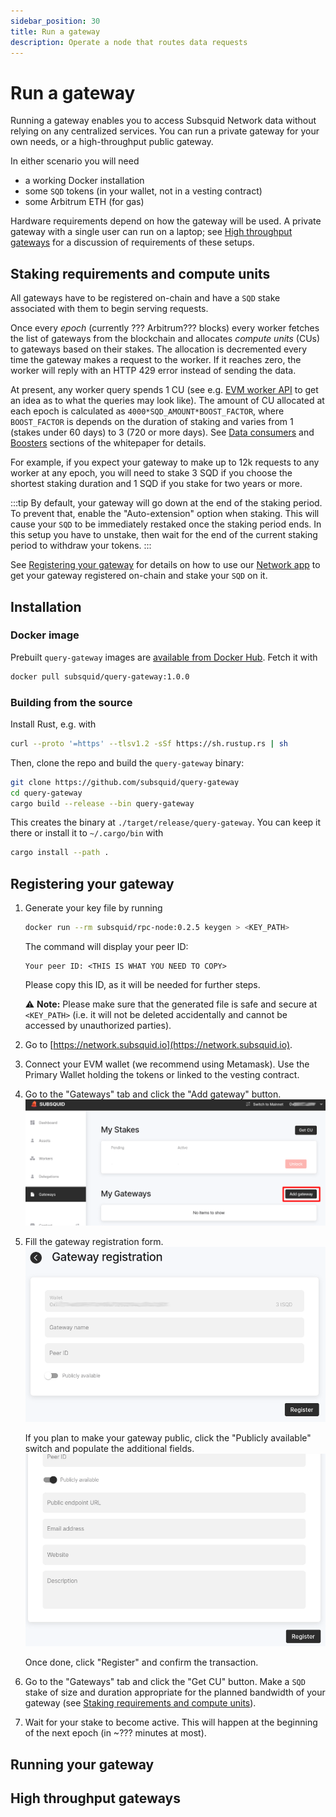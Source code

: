 ```yaml
---
sidebar_position: 30
title: Run a gateway
description: Operate a node that routes data requests
---
```


# Run a gateway

Running a gateway enables you to access Subsquid Network data without relying on any centralized services. You can run a private gateway for your own needs, or a high-throughput public gateway.

In either scenario you will need

* a working Docker installation
* some `SQD` tokens (in your wallet, not in a vesting contract)
* some Arbitrum ETH (for gas)

Hardware requirements depend on how the gateway will be used. A private gateway with a single user can run on a laptop; see [High throughput gateways](#high-throughput-gateways) for a discussion of requirements of these setups.

## Staking requirements and compute units

All gateways have to be registered on-chain and have a `SQD` stake associated with them to begin serving requests.

Once every _epoch_ (currently ??? Arbitrum??? blocks) every worker fetches the list of gateways from the blockchain and allocates _compute units_ (CUs) to gateways based on their stakes. The allocation is decremented every time the gateway makes a request to the worker. If it reaches zero, the worker will reply with an HTTP 429 error instead of sending the data.

At present, any worker query spends 1 CU (see e.g. [EVM worker API](/subsquid-network/reference/evm-api/#worker-api) to get an idea as to what the queries may look like). The amount of CU allocated at each epoch is calculated as `4000*SQD_AMOUNT*BOOST_FACTOR`, where `BOOST_FACTOR` is depends on the duration of staking and varies from 1 (stakes under 60 days) to 3 (720 or more days). See [Data consumers](/subsquid-network/whitepaper/#data-consumers) and [Boosters](/subsquid-network/whitepaper/#boosters) sections of the whitepaper for details.

For example, if you expect your gateway to make up to 12k requests to any worker at any epoch, you will need to stake 3 SQD if you choose the shortest staking duration and 1 SQD if you stake for two years or more.

:::tip
By default, your gateway will go down at the end of the staking period. To prevent that, enable the "Auto-extension" option when staking. This will cause your `SQD` to be immediately restaked once the staking period ends. In this setup you have to unstake, then wait for the end of the current staking period to withdraw your tokens.
:::

See [Registering your gateway](#registering-your-gateway) for details on how to use our [Network app](https://network.subsquid.io) to get your gateway registered on-chain and stake your `SQD` on it.

## Installation

### Docker image

Prebuilt `query-gateway` images are [available from Docker Hub](https://hub.docker.com/r/subsquid/query-gateway). Fetch it with
```bash
docker pull subsquid/query-gateway:1.0.0
```

### Building from the source

Install Rust, e.g. with
```bash
curl --proto '=https' --tlsv1.2 -sSf https://sh.rustup.rs | sh
```
Then, clone the repo and build the `query-gateway` binary:
```bash
git clone https://github.com/subsquid/query-gateway
cd query-gateway
cargo build --release --bin query-gateway 
```
This creates the binary at `./target/release/query-gateway`. You can keep it there or install it to `~/.cargo/bin` with
```bash
cargo install --path .
```

## Registering your gateway

1. Generate your key file by running
   ```bash
   docker run --rm subsquid/rpc-node:0.2.5 keygen > <KEY_PATH>
   ```
   The command will display your peer ID:
   ```
   Your peer ID: <THIS IS WHAT YOU NEED TO COPY>
   ```
   Please copy this ID, as it will be needed for further steps.

   ⚠ **Note:** Please make sure that the generated file is safe and secure at `<KEY_PATH>` (i.e. it will not be deleted accidentally and cannot be accessed by unauthorized parties).

2. Go to [https://network.subsquid.io](https://network.subsquid.io).

3. Connect your EVM wallet (we recommend using Metamask). Use the Primary Wallet holding the tokens or linked to the vesting contract.

4. Go to the "Gateways" tab and click the "Add gateway" button.
   ![Add gateway button](./gateway_registration_button.png)

5. Fill the gateway registration form.
   ![Gateway registration form](./gateway_registration_form.png)

   If you plan to make your gateway public, click the "Publicly available" switch and populate the additional fields.
   ![Gateway registration form - public](./gateway_registration_form_public.png)

   Once done, click "Register" and confirm the transaction.

6. Go to the "Gateways" tab and click the "Get CU" button. Make a `SQD` stake of size and duration appropriate for the planned bandwidth of your gateway (see [Staking requirements and compute units](#staking-requirements-and-compute-units)).

7. Wait for your stake to become active. This will happen at the beginning of the next epoch (in ~??? minutes at most).

## Running your gateway

## High throughput gateways
